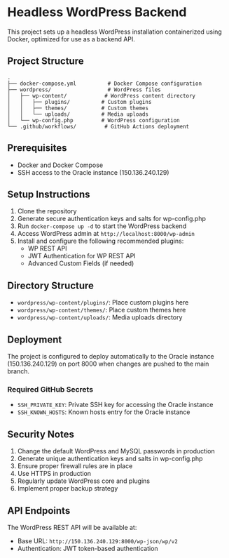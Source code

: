 # Headless WordPress Backend

This project sets up a headless WordPress installation containerized using Docker, optimized for use as a backend API.

## Project Structure

```
.
├── docker-compose.yml          # Docker Compose configuration
├── wordpress/                  # WordPress files
│   ├── wp-content/            # WordPress content directory
│   │   ├── plugins/          # Custom plugins
│   │   ├── themes/           # Custom themes
│   │   └── uploads/          # Media uploads
│   └── wp-config.php         # WordPress configuration
└── .github/workflows/         # GitHub Actions deployment
```

## Prerequisites

- Docker and Docker Compose
- SSH access to the Oracle instance (150.136.240.129)

## Setup Instructions

1. Clone the repository
2. Generate secure authentication keys and salts for wp-config.php
3. Run `docker-compose up -d` to start the WordPress backend
4. Access WordPress admin at `http://localhost:8000/wp-admin`
5. Install and configure the following recommended plugins:
   - WP REST API
   - JWT Authentication for WP REST API
   - Advanced Custom Fields (if needed)

## Directory Structure

- `wordpress/wp-content/plugins/`: Place custom plugins here
- `wordpress/wp-content/themes/`: Place custom themes here
- `wordpress/wp-content/uploads/`: Media uploads directory

## Deployment

The project is configured to deploy automatically to the Oracle instance (150.136.240.129) on port 8000 when changes are pushed to the main branch.

### Required GitHub Secrets

- `SSH_PRIVATE_KEY`: Private SSH key for accessing the Oracle instance
- `SSH_KNOWN_HOSTS`: Known hosts entry for the Oracle instance

## Security Notes

1. Change the default WordPress and MySQL passwords in production
2. Generate unique authentication keys and salts in wp-config.php
3. Ensure proper firewall rules are in place
4. Use HTTPS in production
5. Regularly update WordPress core and plugins
6. Implement proper backup strategy

## API Endpoints

The WordPress REST API will be available at:
- Base URL: `http://150.136.240.129:8000/wp-json/wp/v2`
- Authentication: JWT token-based authentication 